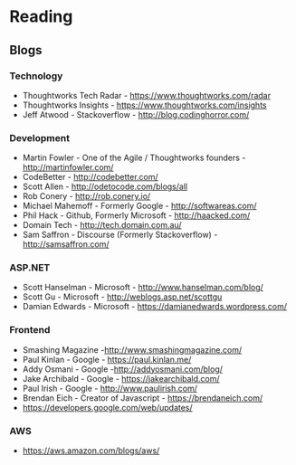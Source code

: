 # Reading

## Blogs
### Technology
* Thoughtworks Tech Radar - https://www.thoughtworks.com/radar
* Thoughtworks Insights - https://www.thoughtworks.com/insights
* Jeff Atwood - Stackoverflow - http://blog.codinghorror.com/

### Development
* Martin Fowler - One of the Agile / Thoughtworks founders - http://martinfowler.com/
* CodeBetter - http://codebetter.com/
* Scott Allen - http://odetocode.com/blogs/all
* Rob Conery - http://rob.conery.io/
* Michael Mahemoff - Formerly Google - http://softwareas.com/
* Phil Hack - Github, Formerly Microsoft - http://haacked.com/
* Domain Tech - http://tech.domain.com.au/
* Sam Saffron - Discourse (Formerly Stackoverflow) - http://samsaffron.com/

### ASP.NET
* Scott Hanselman - Microsoft - http://www.hanselman.com/blog/
* Scott Gu - Microsoft - http://weblogs.asp.net/scottgu
* Damian Edwards - Microsoft - https://damianedwards.wordpress.com/

### Frontend
* Smashing Magazine -http://www.smashingmagazine.com/
* Paul Kinlan - Google - https://paul.kinlan.me/
* Addy Osmani - Google -http://addyosmani.com/blog/
* Jake Archibald - Google - https://jakearchibald.com/
* Paul Irish - Google - http://www.paulirish.com/
* Brendan Eich - Creator of Javascript - https://brendaneich.com/
* https://developers.google.com/web/updates/

### AWS
* https://aws.amazon.com/blogs/aws/
